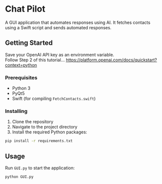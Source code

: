 # Chat Pilot

A GUI application that automates responses using AI. It fetches contacts using a Swift script and sends automated responses.

## Getting Started

Save your OpenAI API key as an environment variable.  
Follow Step 2 of this tutorial... https://platform.openai.com/docs/quickstart?context=python


### Prerequisites

- Python 3
- PyQt5
- Swift (for compiling `FetchContacts.swift`)

### Installing

1. Clone the repository
2. Navigate to the project directory
3. Install the required Python packages:

```sh
pip install -r requirements.txt
```

## Usage

Run `GUI.py` to start the application:

```sh
python GUI.py
```
